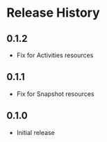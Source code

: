 # Release History

## 0.1.2
* Fix for Activities resources

## 0.1.1
* Fix for Snapshot resources

## 0.1.0
* Initial release
